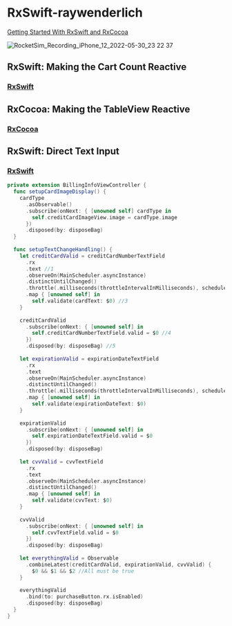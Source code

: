 # RxSwift-raywenderlich
[Getting Started With RxSwift and RxCocoa](https://www.raywenderlich.com/1228891-getting-started-with-rxswift-and-rxcocoa)

![RocketSim_Recording_iPhone_12_2022-05-30_23 22 37](https://user-images.githubusercontent.com/47273077/171011889-755d93be-e440-40e5-960a-41f4bf7b7ed7.gif)

## RxSwift: Making the Cart Count Reactive
### [RxSwift](https://github.com/YamamotoDesu/RxSwift-raywenderlich/compare/main...RxSwift)


## RxCocoa: Making the TableView Reactive
### [RxCocoa](https://github.com/YamamotoDesu/RxSwift-raywenderlich/compare/RxSwift...RxCocoa)

## RxSwift: Direct Text Input
### [RxSwift](https://github.com/YamamotoDesu/RxSwift-raywenderlich/compare/RxCocoa...RxSwift-Direct-Text-Input)
```swift
private extension BillingInfoViewController {
  func setupCardImageDisplay() {
    cardType
      .asObservable()
      .subscribe(onNext: { [unowned self] cardType in
        self.creditCardImageView.image = cardType.image
      })
      .disposed(by: disposeBag)
  }
  
  func setupTextChangeHandling() {
    let creditCardValid = creditCardNumberTextField
      .rx
      .text //1
      .observeOn(MainScheduler.asyncInstance)
      .distinctUntilChanged()
      .throttle(.milliseconds(throttleIntervalInMilliseconds), scheduler: MainScheduler.instance) //2
      .map { [unowned self] in
        self.validate(cardText: $0) //3
    }
      
    creditCardValid
      .subscribe(onNext: { [unowned self] in
        self.creditCardNumberTextField.valid = $0 //4
      })
      .disposed(by: disposeBag) //5
    
    let expirationValid = expirationDateTextField
      .rx
      .text
      .observeOn(MainScheduler.asyncInstance)
      .distinctUntilChanged()
      .throttle(.milliseconds(throttleIntervalInMilliseconds), scheduler: MainScheduler.instance)
      .map { [unowned self] in
        self.validate(expirationDateText: $0)
    }
        
    expirationValid
      .subscribe(onNext: { [unowned self] in
        self.expirationDateTextField.valid = $0
      })
      .disposed(by: disposeBag)
        
    let cvvValid = cvvTextField
      .rx
      .text
      .observeOn(MainScheduler.asyncInstance)
      .distinctUntilChanged()
      .map { [unowned self] in
        self.validate(cvvText: $0)
    }
        
    cvvValid
      .subscribe(onNext: { [unowned self] in
        self.cvvTextField.valid = $0
      })
      .disposed(by: disposeBag)
    
    let everythingValid = Observable
      .combineLatest(creditCardValid, expirationValid, cvvValid) {
        $0 && $1 && $2 //All must be true
    }
        
    everythingValid
      .bind(to: purchaseButton.rx.isEnabled)
      .disposed(by: disposeBag)
  }
}
```
